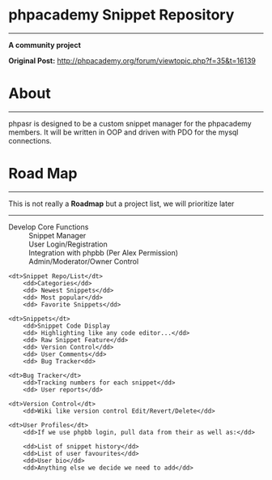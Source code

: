 phpacademy Snippet Repository
=================================
----------------------------------------------------------------
**A community project**

**Original Post:** http://phpacademy.org/forum/viewtopic.php?f=35&t=16139

About
=================================
----------------------------------------------------------------

phpasr is designed to be a custom snippet manager for the phpacademy members. It will be written in OOP and driven with PDO for the mysql connections. 

Road Map
=================================
----------------------------------------------------------------

This is not really a **Roadmap** but a project list, we will prioritize later

----------------------------------------------------------------
<dl>
	<dt>Develop Core Functions</dt>
		<dd>Snippet Manager</dd>
		<dd>User Login/Registration</dd>	
		<dd>Integration with phpbb (Per Alex Permission)</dd>	
		<dd>Admin/Moderator/Owner Control</dd>
	
	<dt>Snippet Repo/List</dt>
		<dd>Categories</dd>
		<dd> Newest Snippets</dd>
		<dd> Most popular</dd>
		<dd> Favorite Snippets</dd>
	
	<dt>Snippets</dt>
		<dd>Snippet Code Display
		<dd> Highlighting like any code editor...</dd>
		<dd> Raw Snippet Feature</dd>
		<dd> Version Control</dd>
		<dd> User Comments</dd>
		<dd> Bug Tracker<dd>
	
	<dt>Bug Tracker</dt>
		<dd>Tracking numbers for each snippet</dd>
		<dd> User reports</dd>
	
	<dt>Version Control</dt>
		<dd>Wiki like version control Edit/Revert/Delete</dd>
		
	<dt>User Profiles</dt>
		<dd>If we use phpbb login, pull data from their as well as:</dd>
		
		<dd>List of snippet history</dd>
		<dd>List of user favourites</dd>
		<dd>User bio</dd>
		<dd>Anything else we decide we need to add</dd>
</dl>